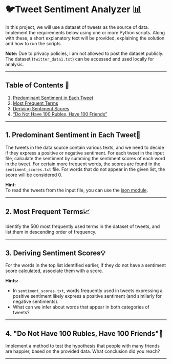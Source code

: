 # 🐦Tweet Sentiment Analyzer 📊

In this project, we will use a dataset of tweets as the source of data. Implement the requirements below using one or more Python scripts. Along with these, a short explanatory text will be provided, explaining the solution and how to run the scripts.

**Note:** Due to privacy policies, I am not allowed to post the dataset publicly. The dataset (`twitter_data1.txt`) can be accessed and used locally for analysis.

---

## Table of Contents 📑
1. [Predominant Sentiment in Each Tweet](#1-predominant-sentiment-in-each-tweet-)
2. [Most Frequent Terms](#2-most-frequent-terms-)
3. [Deriving Sentiment Scores](#3-deriving-sentiment-scores-)
4. [“Do Not Have 100 Rubles, Have 100 Friends”](#4-do-not-have-100-rubles-have-100-friends-)

---

## 1. Predominant Sentiment in Each Tweet🧠

The tweets in the data source contain various texts, and we need to decide if they express a positive or negative sentiment. For each tweet in the input file, calculate the sentiment by summing the sentiment scores of each word in the tweet. For certain more frequent words, the scores are found in the `sentiment_scores.txt` file. For words that do not appear in the given list, the score will be considered 0.

**Hint:**  
To read the tweets from the input file, you can use the [json module](https://docs.python.org/2/library/json.html).

---

## 2. Most Frequent Terms📈

Identify the 500 most frequently used terms in the dataset of tweets, and list them in descending order of frequency.

---

## 3. Deriving Sentiment Scores💡

For the words in the top list identified earlier, if they do not have a sentiment score calculated, associate them with a score.

**Hints:**
- In `sentiment_scores.txt`, words frequently used in tweets expressing a positive sentiment likely express a positive sentiment (and similarly for negative sentiments).
- What can we infer about words that appear in both categories of tweets?

---

## 4. "Do Not Have 100 Rubles, Have 100 Friends"💬

Implement a method to test the hypothesis that people with many friends are happier, based on the provided data. What conclusion did you reach?

---
